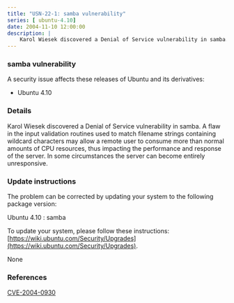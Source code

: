 ```yaml
---
title: "USN-22-1: samba vulnerability"
series: [ ubuntu-4.10]
date: 2004-11-10 12:00:00
description: |
    Karol Wiesek discovered a Denial of Service vulnerability in samba. A flaw in the input validation routines used to match filename strings containing wildcard characters may allow a remote user to consume more than normal amounts of CPU resources, thus impacting the performance and response of the server.  In some circumstances the server can become entirely unresponsive.
--- 
```

 
 


### samba vulnerability

A security issue affects these releases of Ubuntu and its derivatives:

* Ubuntu 4.10

### Details

Karol Wiesek discovered a Denial of Service vulnerability in samba. A flaw in the input validation routines used to match filename strings containing wildcard characters may allow a remote user to consume more than normal amounts of CPU resources, thus impacting the performance and response of the server. In some circumstances the server can become entirely unresponsive.

### Update instructions

The problem can be corrected by updating your system to the following package version:

Ubuntu 4.10
 : samba 

To update your system, please follow these instructions: [https://wiki.ubuntu.com/Security/Upgrades](https://wiki.ubuntu.com/Security/Upgrades).

None

### References

 
 [CVE-2004-0930](http://people.ubuntu.com/~ubuntu-security/cve/CVE-2004-0930)
 

